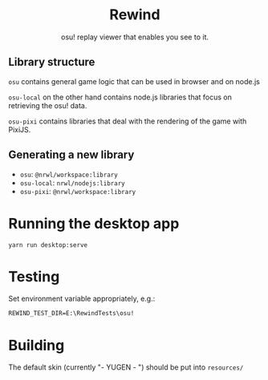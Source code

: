 <h1 align="center">Rewind</h1>

<p align="center">osu! replay viewer that enables you see to it.</p>

## Library structure

`osu` contains general game logic that can be used in browser and on node.js

`osu-local` on the other hand contains node.js libraries that focus on retrieving the osu! data.

`osu-pixi` contains libraries that deal with the rendering of the game with PixiJS.

## Generating a new library

* `osu`: `@nrwl/workspace:library`
* `osu-local`: `nrwl/nodejs:library`
* `osu-pixi`: `@nrwl/workspace:library`


# Running the desktop app


```shell
yarn run desktop:serve
```

# Testing

Set environment variable appropriately, e.g.:

```
REWIND_TEST_DIR=E:\RewindTests\osu!
```

# Building

The default skin (currently "- YUGEN - ") should be put into `resources/`


```
```

